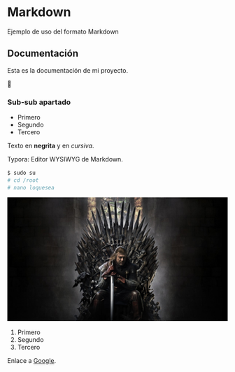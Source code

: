 # Markdown

Ejemplo de uso del formato Markdown

## Documentación

Esta es la documentación de mi proyecto. 

:banana:

### Sub-sub apartado

- Primero
- Segundo
- Tercero

Texto en **negrita** y en *cursiva*.

Typora: Editor WYSIWYG de Markdown.

```bash
$ sudo su
# cd /root
# nano loquesea
```

![Mi imagen](images/foto.jpg)

1. Primero
2. Segundo
3. Tercero

Enlace a [Google](https://www.google.com).